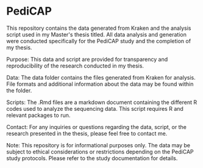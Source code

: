 # PediCAP
This repository contains the data generated from Kraken and the analysis script used in my Master's thesis titled. All data analysis and generation were conducted specifically for the PediCAP study and the completion of my thesis.

Purpose:
This data and script are provided for transparency and reproducibility of the research conducted in my thesis.

Data:
The data folder contains the files generated from Kraken for analysis.
File formats and additional information about the data may be found within the folder.

Scripts:
The .Rmd files are a markdown document containing the different R codes used to analyze the sequencing data.
This script requires R and relevant packages to run.

Contact:
For any inquiries or questions regarding the data, script, or the research presented in the thesis, please feel free to contact me.

Note:
This repository is for informational purposes only.
The data may be subject to ethical considerations or restrictions depending on the PediCAP study protocols. Please refer to the study documentation for details.
